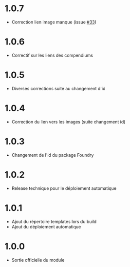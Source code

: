 # 1.0.7
- Correction lien image manque (issue [#33](https://github.com/BlackBookEditions/foundry-cof2-base/issues/33))

# 1.0.6
- Correctif sur les liens des compendiums

# 1.0.5
- Diverses corrections suite au changement d'id

# 1.0.4
- Correction du lien vers les images (suite changement id)

# 1.0.3
- Changement de l'id du package Foundry

# 1.0.2
- Release technique pour le déploiement automatique

# 1.0.1
- Ajout du répertoire templates lors du build
- Ajout du déploiement automatique

# 1.0.0
- Sortie officielle du module